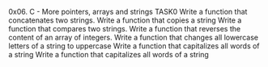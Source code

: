 0x06. C - More pointers, arrays and strings TASK0
Write a function that concatenates two strings.
Write a function that copies a string
Write a function that compares two strings.
Write a function that reverses the content of an array of integers.
Write a function that changes all lowercase letters of a string to uppercase
Write a function that capitalizes all words of a string
Write a function that capitalizes all words of a string
